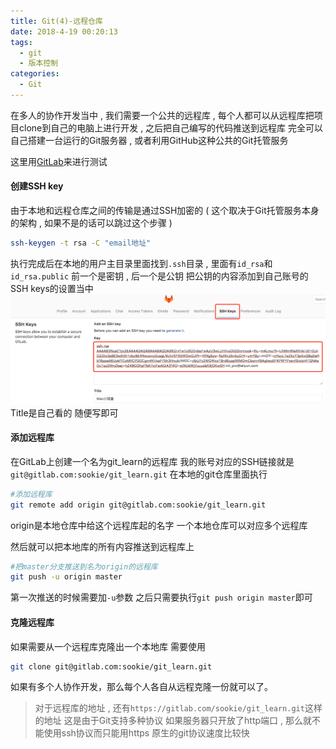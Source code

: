 ```yaml
---
title: Git(4)-远程仓库
date: 2018-4-19 00:20:13
tags: 
  - git
  - 版本控制
categories: 
  - Git
---
```


在多人的协作开发当中 , 我们需要一个公共的远程库 , 每个人都可以从远程库把项目clone到自己的电脑上进行开发 , 之后把自己编写的代码推送到远程库
完全可以自己搭建一台运行的Git服务器 , 或者利用GitHub这种公共的Git托管服务
<!-- more -->
这里用[GitLab](https://gitlab.com/)来进行测试

#### 创建SSH key
由于本地和远程仓库之间的传输是通过SSH加密的 ( 这个取决于Git托管服务本身的架构 , 如果不是的话可以跳过这个步骤 )
```bash
ssh-keygen -t rsa -C "email地址"
```
执行完成后在本地的用户主目录里面找到`.ssh`目录 , 里面有`id_rsa`和 `id_rsa.public`
前一个是密钥 , 后一个是公钥
把公钥的内容添加到自己账号的SSH keys的设置当中
![gitlab ssh](/images/git/gitlab_ssh.png)
Title是自己看的  随便写即可

#### 添加远程库
在GitLab上创建一个名为git_learn的远程库
我的账号对应的SSH链接就是`git@gitlab.com:sookie/git_learn.git`
在本地的git仓库里面执行
```bash
#添加远程库
git remote add origin git@gitlab.com:sookie/git_learn.git
```
origin是本地仓库中给这个远程库起的名字
一个本地仓库可以对应多个远程库

然后就可以把本地库的所有内容推送到远程库上
```bash
#把master分支推送到名为origin的远程库
git push -u origin master
```
第一次推送的时候需要加`-u`参数
之后只需要执行`git push origin master`即可

#### 克隆远程库
如果需要从一个远程库克隆出一个本地库
需要使用
```bash
git clone git@gitlab.com:sookie/git_learn.git
```
如果有多个人协作开发，那么每个人各自从远程克隆一份就可以了。
> 对于远程库的地址 , 还有`https://gitlab.com/sookie/git_learn.git`这样的地址
> 这是由于Git支持多种协议
> 如果服务器只开放了http端口 ,  那么就不能使用ssh协议而只能用https
> 原生的git协议速度比较快

